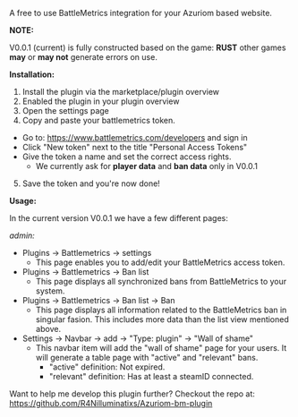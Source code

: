 A free to use BattleMetrics integration for your Azuriom based website.

**NOTE:**

V0.0.1 (current) is fully constructed based on the game: **RUST** other games **may** or **may not** generate errors on use.

**Installation:**
1. Install the plugin via the marketplace/plugin overview
2. Enabled the plugin in your plugin overview
3. Open the settings page
4. Copy and paste your battlemetrics token.
*  Go to: https://www.battlemetrics.com/developers and sign in
*  Click "New token" next to the title "Personal Access Tokens"
*  Give the token a name and set the correct access rights.
	*  We currently ask for **player data** and **ban data** only in V0.0.1
5. Save the token and you're now done!

**Usage:**

In the current version V0.0.1 we have a few different pages:

*admin:*
- Plugins -> Battlemetrics -> settings
	- This page enables you to add/edit your BattleMetrics access token.
- Plugins -> Battlemetrics -> Ban list
	- This page displays all synchronized bans from BattleMetrics to your system.
- Plugins -> Battlemetrics -> Ban list -> Ban
	- This page displays all information related to the BattleMetrics ban in singular fasion. This includes more data than the list view mentioned above.
- Settings -> Navbar -> add -> "Type: plugin" -> "Wall of shame"
	- This navbar item will add the "wall of shame" page for your users. It will generate a table page with "active" and "relevant" bans.
		- "active" definition: Not expired.
		- "relevant" definition: Has at least a steamID connected.

Want to help me develop this plugin further? Checkout the repo at:
https://github.com/R4Nilluminatixs/Azuriom-bm-plugin
